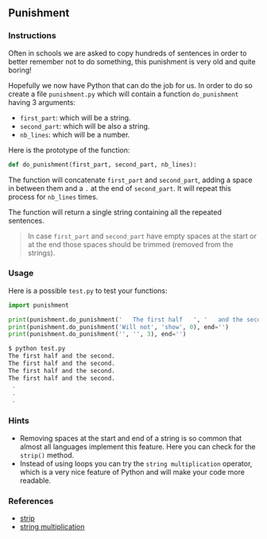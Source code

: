 ## Punishment

### Instructions

Often in schools we are asked to copy hundreds of sentences in order to better remember not to do something, this punishment is very old and quite boring!

Hopefully we now have Python that can do the job for us.
In order to do so create a file `punishment.py` which will contain a function `do_punishment` having 3 arguments:
- `first_part`: which will be a string.
- `second_part`: which will be also a string.
- `nb_lines`: which will be a number.

Here is the prototype of the function:
```python
def do_punishment(first_part, second_part, nb_lines):
```

The function will concatenate `first_part` and `second_part`, adding a space in between them and a `.` at the end of `second_part`. It will repeat this process for `nb_lines` times.

The function will return a single string containing all the repeated sentences.

> In case `first_part` and `second_part` have empty spaces at the start or at the end those spaces should be trimmed (removed from the strings).

### Usage

Here is a possible `test.py` to test your functions:

```python
import punishment

print(punishment.do_punishment('   The first half   ', '   and the second  ', 4), end='')
print(punishment.do_punishment('Will not', 'show', 0), end='')
print(punishment.do_punishment('', '', 3), end='')
```

```bash
$ python test.py
The first half and the second.
The first half and the second.
The first half and the second.
The first half and the second.
 .
 .
 .
```

### Hints

- Removing spaces at the start and end of a string is so common that almost all languages implement this feature. Here you can check for the `strip()` method.
- Instead of using loops you can try the `string multiplication` operator, which is a very nice feature of Python and will make your code more readable.

### References

* [strip](https://www.w3schools.com/python/ref_string_strip.asp)
* [string multiplication](https://www.geeksforgeeks.org/create-multiple-copies-of-a-string-in-python-by-using-multiplication-operator/)
